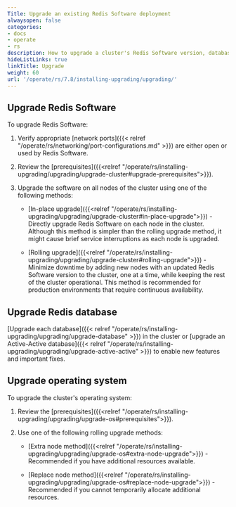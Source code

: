 ```yaml
---
Title: Upgrade an existing Redis Software deployment
alwaysopen: false
categories:
- docs
- operate
- rs
description: How to upgrade a cluster's Redis Software version, database version, and operating system.
hideListLinks: true
linkTitle: Upgrade
weight: 60
url: '/operate/rs/7.8/installing-upgrading/upgrading/'
---
```


## Upgrade Redis Software

To upgrade Redis Software:

1. Verify appropriate [network ports]({{< relref "/operate/rs/networking/port-configurations.md" >}}) are either open or used by Redis Software.

1. Review the [prerequisites]({{<relref "/operate/rs/installing-upgrading/upgrading/upgrade-cluster#upgrade-prerequisites">}}).

1. Upgrade the software on all nodes of the cluster using one of the following methods:
    
    - [In-place upgrade]({{<relref "/operate/rs/installing-upgrading/upgrading/upgrade-cluster#in-place-upgrade">}}) - Directly upgrade Redis Software on each node in the cluster. Although this method is simpler than the rolling upgrade method, it might cause brief service interruptions as each node is upgraded.
    
    - [Rolling upgrade]({{<relref "/operate/rs/installing-upgrading/upgrading/upgrade-cluster#rolling-upgrade">}}) - Minimize downtime by adding new nodes with an updated Redis Software version to the cluster, one at a time, while keeping the rest of the cluster operational. This method is recommended for production environments that require continuous availability.

## Upgrade Redis database

[Upgrade each database]({{< relref "/operate/rs/installing-upgrading/upgrading/upgrade-database" >}}) in the cluster or [upgrade an Active-Active database]({{< relref "/operate/rs/installing-upgrading/upgrading/upgrade-active-active" >}}) to enable new features and important fixes.

## Upgrade operating system

To upgrade the cluster's operating system:

1. Review the [prerequisites]({{<relref "/operate/rs/installing-upgrading/upgrading/upgrade-os#prerequisites">}}).

2. Use one of the following rolling upgrade methods:

    - [Extra node method]({{<relref "/operate/rs/installing-upgrading/upgrading/upgrade-os#extra-node-upgrade">}}) - Recommended if you have additional resources available.

    - [Replace node method]({{<relref "/operate/rs/installing-upgrading/upgrading/upgrade-os#replace-node-upgrade">}}) - Recommended if you cannot temporarily allocate additional resources.
